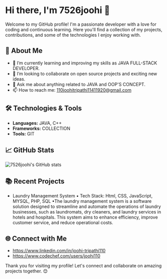 # Hi there, I'm 7526joohi 👋

Welcome to my GitHub profile! I'm a passionate developer with a love for coding and continuous learning. Here you'll find a collection of my projects,
contributions, and some of the technologies I enjoy working with.

## 🚀 About Me

- 🌱 I’m currently learning and improving my skills as JAVA FULL-STACK DEVELOPER.
- 👯 I’m looking to collaborate on open source projects and exciting new ideas.
- 💬 Ask me about anything related to JAVA and OOP'S CONCEPT.
- 📫 How to reach me: 110joohitripathi11411920@gmail.com

## 🛠️ Technologies & Tools

- **Languages:** JAVA, C++
- **Frameworks:** COLLECTION
- **Tools:** GIT

## 📈 GitHub Stats

![7526joohi's GitHub stats](https://github-readme-stats.vercel.app/api?username=7526joohi&show_icons=true&theme=radical)

## 📚 Recent Projects

- Laundry Management System 
• Tech Stack: Html, CSS, JavaScript, MYSQL, PHP, SQL 
•The laundry management system is a software solution designed to streamline and automate the operations of laundry businesses,
 such as laundromats, dry cleaners, and laundry services in hotels and hospitals. This system aims to enhance efficiency,
 improve customer service, and reduce operational costs. 

## 🌐 Connect with Me

- https://www.linkedin.com/in/joohi-tripathi110
- https://www.codechef.com/users/joohi110

Thank you for visiting my profile! Let's connect and collaborate on amazing projects together. 😊
